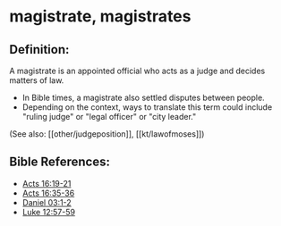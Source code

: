 # magistrate, magistrates #

## Definition: ##

A magistrate is an appointed official who acts as a judge and decides matters of law.

* In Bible times, a magistrate also settled disputes between people.
* Depending on the context, ways to translate this term could include "ruling judge" or "legal officer" or "city leader."

(See also: [[other/judgeposition]], [[kt/lawofmoses]])

## Bible References: ##

* [Acts 16:19-21](en/tn/act/help/16/19)
* [Acts 16:35-36](en/tn/act/help/16/35)
* [Daniel 03:1-2](en/tn/dan/help/03/01)
* [Luke 12:57-59](en/tn/luk/help/12/57)